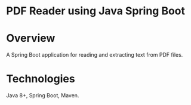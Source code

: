 # PDF Reader using Java Spring Boot

# Overview

A Spring Boot application for reading and extracting text from PDF files.

# Technologies

Java 8+, Spring Boot, Maven.

